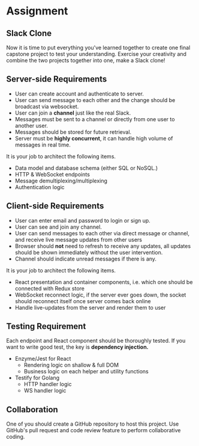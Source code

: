 # Assignment

## Slack Clone

Now it is time to put everything you've learned together to create one final capstone project to test your understanding. Exercise your creativity and combine the two projects together into one, make a Slack clone!

## Server-side Requirements

* User can create account and authenticate to server.
* User can send message to each other and the change should be broadcast via websocket.
* User can join a **channel** just like the real Slack.
* Messages must be sent to a channel or directly from one user to another user.
* Messages should be stored for future retrieval.
* Server must be **highly concurrent**, it can handle high volume of messages in real time.

It is your job to architect the following items.

* Data model and database schema \(either SQL or NoSQL.\)
* HTTP & WebSocket endpoints
* Message demultiplexing/multiplexing
* Authentication logic

## **Client-side Requirements**

* User can enter email and password to login or sign up.
* User can see and join any channel.
* User can send messages to each other via direct message or channel, and receive live message updates from other users
* Browser should **not** need to refresh to receive any updates, all updates should be shown immediately without the user intervention. 
* Channel should indicate unread messages if there is any.

It is your job to architect the following items.

* React presentation and container components, i.e. which one should be connected with Redux store
* WebSocket reconnect logic, if the server ever goes down, the socket should reconnect itself once server comes back online
* Handle live-updates from the server and render them to user

## Testing Requirement

Each endpoint and React component should be thoroughly tested. If you want to write good test, the key is **dependency injection.**

* Enzyme/Jest for React
  * Rendering logic on shallow & full DOM
  * Business logic on each helper and utility functions
* Testify for Golang
  * HTTP handler logic
  * WS handler logic

## Collaboration

One of you should create a GitHub repository to host this project. Use GitHub's pull request and code review feature to perform collaborative coding. 



